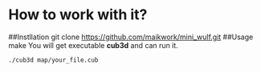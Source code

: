 # How to work with it?
##Instllation
    git clone https://github.com/maikwork/mini_wulf.git
##Usage
    make
You will get executable **cub3d** and can run it.

    ./cub3d map/your_file.cub